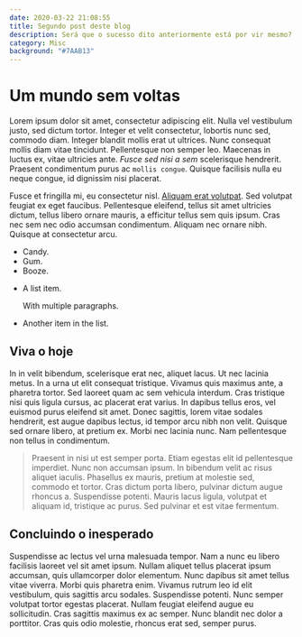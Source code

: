 ```yaml
---
date: 2020-03-22 21:08:55
title: Segundo post deste blog
description: Será que o sucesso dito anteriormente está por vir mesmo?
category: Misc
background: "#7AAB13"
---
```


# Um mundo sem voltas

Lorem ipsum dolor sit amet, consectetur adipiscing elit. Nulla vel vestibulum justo, sed dictum tortor. Integer et velit consectetur, lobortis nunc sed, commodo diam. Integer blandit mollis erat ut ultrices. Nunc consequat mollis diam vitae tincidunt. Pellentesque non semper leo. Maecenas in luctus ex, vitae ultricies ante. *Fusce sed nisi a sem* scelerisque hendrerit. Praesent condimentum purus ac `mollis congue`. Quisque facilisis nulla eu neque congue, id dignissim nisi placerat.

Fusce et fringilla mi, eu consectetur nisl. [Aliquam erat volutpat](https://www.google.com.br "Gu-glê"). Sed volutpat feugiat ex eget faucibus. Pellentesque eleifend, tellus sit amet ultricies dictum, tellus libero ornare mauris, a efficitur tellus sem quis ipsum. Cras nec sem nec odio accumsan condimentum. Aliquam nec ornare nibh. Quisque at consectetur arcu.

-   Candy.
-   Gum.
-   Booze.

*   A list item.

    With multiple paragraphs.

*   Another item in the list.

## Viva o hoje

In in velit bibendum, scelerisque erat nec, aliquet lacus. Ut nec lacinia metus. In a urna ut elit consequat tristique. Vivamus quis maximus ante, a pharetra tortor. Sed laoreet quam ac sem vehicula interdum. Cras tristique nisi quis ligula cursus, ac placerat erat varius. In dapibus tellus eros, vel euismod purus eleifend sit amet. Donec sagittis, lorem vitae sodales hendrerit, est augue dapibus lectus, id tempor arcu nibh non velit. Quisque sed ornare libero, at pretium ex. Morbi nec lacinia nunc. Nam pellentesque non tellus in condimentum.

> Praesent in nisi ut est semper porta. Etiam egestas elit id pellentesque imperdiet. Nunc non accumsan ipsum. In bibendum velit ac risus aliquet iaculis. Phasellus ex mauris, pretium at molestie sed, commodo et tortor. Cras dictum porta libero, pulvinar dictum augue rhoncus a. Suspendisse potenti. Mauris lacus ligula, volutpat et aliquam id, tristique ac purus. Sed pulvinar et est vitae fermentum.

## Concluindo o inesperado

Suspendisse ac lectus vel urna malesuada tempor. Nam a nunc eu libero facilisis laoreet vel sit amet ipsum. Nullam aliquet tellus placerat ipsum accumsan, quis ullamcorper dolor elementum. Nunc dapibus sit amet tellus vitae viverra. Morbi quis pharetra enim. Vivamus rutrum leo id elit vestibulum, quis sagittis arcu sodales. Suspendisse potenti. Nunc semper volutpat tortor egestas placerat. Nullam feugiat eleifend augue eu sollicitudin. Cras sagittis maximus ex ac semper. Nunc blandit nec dolor a porttitor. Cras quis odio molestie, rhoncus erat sed, semper purus.